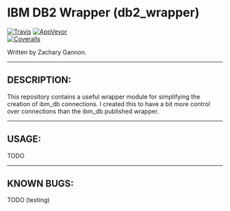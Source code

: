 IBM DB2 Wrapper (db2_wrapper)
=================================

[![Travis](https://img.shields.io/travis/gannon93/db2_wrapper.svg?label=Linux%20Status)](https://travis-ci.org/gannon93/db2_wrapper)
[![AppVeyor](https://img.shields.io/appveyor/ci/Gannon93/db2_wrapper.svg?label=Windows%20Status)](https://ci.appveyor.com/project/Gannon93/db2_wrapper)  
[![Coveralls](https://img.shields.io/coveralls/gannon93/db2_wrapper.svg?label=Code%20Coverage)](https://coveralls.io/github/gannon93/db2_wrapper?branch=master)

Written by Zachary Gannon.   

---

DESCRIPTION:
------------

This repository contains a useful wrapper module for simplifying the creation of ibm_db connections. I created this to have a bit more control over connections than the ibm_db published wrapper.  

---

USAGE:
------

TODO

---

KNOWN BUGS:
-----------

TODO (testing)
